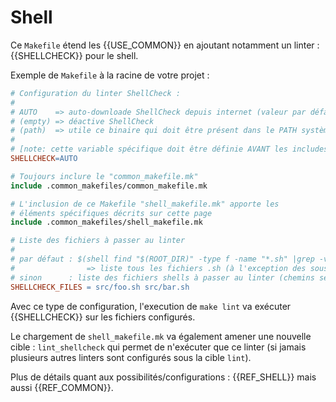 # Shell

Ce `Makefile` étend les {{USE_COMMON}} en ajoutant notamment un linter : {{SHELLCHECK}} pour le shell.

Exemple de `Makefile` à la racine de votre projet :

```makefile
# Configuration du linter ShellCheck :
#
# AUTO    => auto-downloade ShellCheck depuis internet (valeur par défaut)
# (empty) => déactive ShellCheck
# (path)  => utile ce binaire qui doit être présent dans le PATH système
#
# [note: cette variable spécifique doit être définie AVANT les includes]
SHELLCHECK=AUTO

# Toujours inclure le "common_makefile.mk"
include .common_makefiles/common_makefile.mk

# L'inclusion de ce Makefile "shell_makefile.mk" apporte les 
# éléments spécifiques décrits sur cette page
include .common_makefiles/shell_makefile.mk

# Liste des fichiers à passer au linter
#
# par défaut : $(shell find "$(ROOT_DIR)" -type f -name "*.sh" |grep -v "^$(ROOT_DIR)/\.tools/" |grep -v "^$(ROOT_DIR)/\.tmp/" |grep "[a-zA-Z0-9]" |xargs)
#                => liste tous les fichiers .sh (à l'exception des sous-répertoires .tools et .tmp )
# sinon      : liste des fichiers shells à passer au linter (chemins séparés par des espaces)
SHELLCHECK_FILES = src/foo.sh src/bar.sh
```

Avec ce type de configuration, l'execution de `make lint` va exécuter {{SHELLCHECK}} sur les fichiers configurés.

Le chargement de `shell_makefile.mk` va également amener une nouvelle cible : `lint_shellcheck` qui permet de n'exécuter que ce linter
(si jamais plusieurs autres linters sont configurés sous la cible `lint`).

Plus de détails quant aux possibilités/configurations : {{REF_SHELL}} mais aussi {{REF_COMMON}}.
